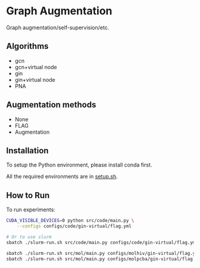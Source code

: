 # Graph Augmentation
Graph augmentation/self-supervision/etc.

## Algorithms
* gcn 
* gcn+virtual node 
* gin 
* gin+virtual node
* PNA

## Augmentation methods
* None
* FLAG
* Augmentation

## Installation
To setup the Python environment, please install conda first. 

All the required environments are in [setup.sh](./setup.sh).

## How to Run
To run experiments:
```bash
CUDA_VISIBLE_DEVICES=0 python src/code/main.py \
    --configs configs/code/gin-virtual/flag.yml

# Or to use slurm
sbatch ./slurm-run.sh src/code/main.py configs/code/gin-virtual/flag.yml

sbatch ./slurm-run.sh src/mol/main.py configs/molhiv/gin-virtual/flag.yml
sbatch ./slurm-run.sh src/mol/main.py configs/molpcba/gin-virtual/flag.yml
```
